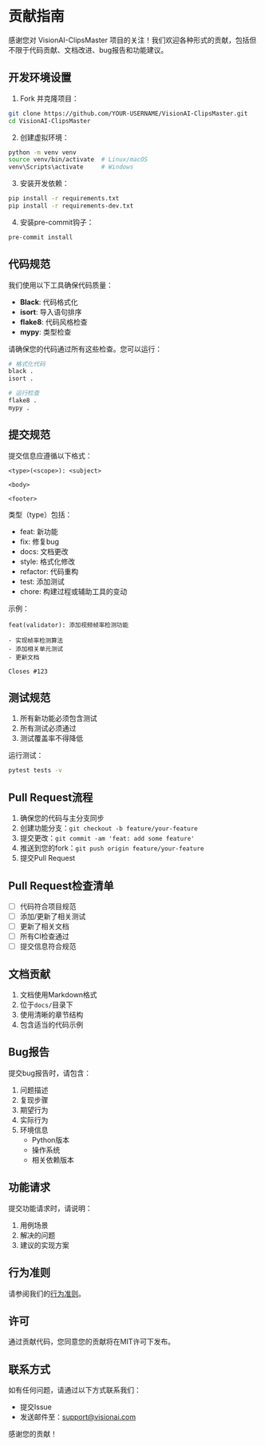 # 贡献指南

感谢您对 VisionAI-ClipsMaster 项目的关注！我们欢迎各种形式的贡献，包括但不限于代码贡献、文档改进、bug报告和功能建议。

## 开发环境设置

1. Fork 并克隆项目：
```bash
git clone https://github.com/YOUR-USERNAME/VisionAI-ClipsMaster.git
cd VisionAI-ClipsMaster
```

2. 创建虚拟环境：
```bash
python -m venv venv
source venv/bin/activate  # Linux/macOS
venv\Scripts\activate     # Windows
```

3. 安装开发依赖：
```bash
pip install -r requirements.txt
pip install -r requirements-dev.txt
```

4. 安装pre-commit钩子：
```bash
pre-commit install
```

## 代码规范

我们使用以下工具确保代码质量：

- **Black**: 代码格式化
- **isort**: 导入语句排序
- **flake8**: 代码风格检查
- **mypy**: 类型检查

请确保您的代码通过所有这些检查。您可以运行：
```bash
# 格式化代码
black .
isort .

# 运行检查
flake8 .
mypy .
```

## 提交规范

提交信息应遵循以下格式：
```
<type>(<scope>): <subject>

<body>

<footer>
```

类型（type）包括：
- feat: 新功能
- fix: 修复bug
- docs: 文档更改
- style: 格式化修改
- refactor: 代码重构
- test: 添加测试
- chore: 构建过程或辅助工具的变动

示例：
```
feat(validator): 添加视频帧率检测功能

- 实现帧率检测算法
- 添加相关单元测试
- 更新文档

Closes #123
```

## 测试规范

1. 所有新功能必须包含测试
2. 所有测试必须通过
3. 测试覆盖率不得降低

运行测试：
```bash
pytest tests -v
```

## Pull Request流程

1. 确保您的代码与主分支同步
2. 创建功能分支：`git checkout -b feature/your-feature`
3. 提交更改：`git commit -am 'feat: add some feature'`
4. 推送到您的fork：`git push origin feature/your-feature`
5. 提交Pull Request

## Pull Request检查清单

- [ ] 代码符合项目规范
- [ ] 添加/更新了相关测试
- [ ] 更新了相关文档
- [ ] 所有CI检查通过
- [ ] 提交信息符合规范

## 文档贡献

1. 文档使用Markdown格式
2. 位于`docs/`目录下
3. 使用清晰的章节结构
4. 包含适当的代码示例

## Bug报告

提交bug报告时，请包含：

1. 问题描述
2. 复现步骤
3. 期望行为
4. 实际行为
5. 环境信息
   - Python版本
   - 操作系统
   - 相关依赖版本

## 功能请求

提交功能请求时，请说明：

1. 用例场景
2. 解决的问题
3. 建议的实现方案

## 行为准则

请参阅我们的[行为准则](CODE_OF_CONDUCT.md)。

## 许可

通过贡献代码，您同意您的贡献将在MIT许可下发布。

## 联系方式

如有任何问题，请通过以下方式联系我们：

- 提交Issue
- 发送邮件至：support@visionai.com

感谢您的贡献！ 